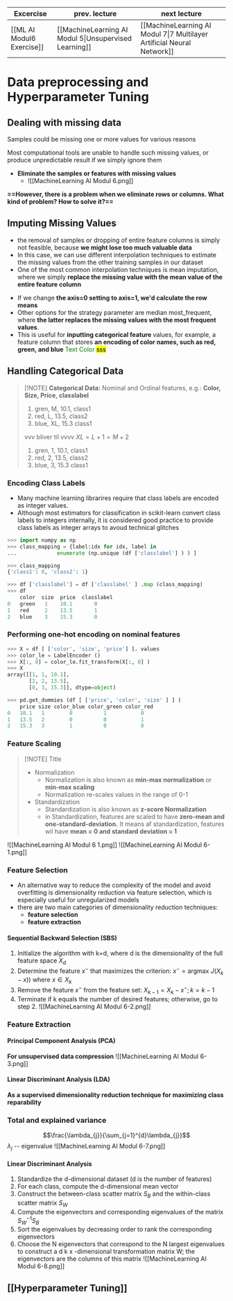
| Excercise                 | prev. lecture                                         | next lecture                                                           |
| ------------------------- | ----------------------------------------------------- | ---------------------------------------------------------------------- |
| [[ML AI Modul6 Exercise]] | [[MachineLearning AI Modul 5\|Unsupervised Learning]] | [[MachineLearning AI Modul 7\|7 Multilayer Artificial Neural Network]] |

# Data preprocessing and Hyperparameter Tuning
## Dealing with missing data
Samples could be missing one or more values for various reasons

Most computational tools are unable to handle such missing values, or produce unpredictable result if we simply ignore them
- **Eliminate the samples or features with missing values**
	- ![[MachineLearning AI Modul 6.png]]

**==However, there is a problem when we eliminate rows or columns. What kind of problem? How to solve it?==**

## Imputing Missing Values
- the removal of samples or dropping of entire feature columns is simply not feasible, because **we might lose too much valuable data**
- In this case, we can use different interpolation techniques to estimate the missing values from the other training samples in our dataset
- One of the most common interpolation techniques is mean imputation, where we simply **replace the missing value with the mean value of the entire feature column**

+ If we change **the axis=0 setting to axis=1, we'd calculate the row means**
+ Other options for the strategy parameter are median most_frequent, where **the latter replaces the missing values with the most frequent values**.
+ This is useful for **inputting categorical feature** values, for example, a feature column that stores **an encoding of color names, such as red, green, and blue**
<font style="color:green">Text Color</font>
<mark class="hltr-pink">sss</mark>

## Handling Categorical Data

> [!NOTE] **Categorical Data:**
> Nominal and Ordinal features, e.g.:
> **Color, Size, Price, classlabel**
> 1. gren, M, 10.1, class1
> 2. red, L, 13.5, class2
> 3. blue, XL, 15.3 class1
> 
> vvv bliver til vvvv
> $XL=L+1=M+2$
> 1. gren, 1, 10.1, class1
> 2. red, 2, 13.5, class2
> 3. blue, 3, 15.3 class1

### Encoding Class Labels
- Many machine learning librarires require that class labels are encoded as integer values.
- Although most estimators for classification in scikit-learn convert class labels to integers internally, it is considered good practice to provide class labels as integer arrays to avoud technical glitches

```python
>>> import numpy as np
>>> class_mapping = {label:idx for idx, label in
...             enumerate (np.unique (df ['classlabel'] ) ) ]

>>> class_mapping
{'class1': 0, 'class2': 1}
```

```python
>>> df ['classlabel'] = df ['classlabel' ] .map (class_mapping)
>>> df
	color  size  price  classlabel
0	green   1    10.1       0
1	red     2    13.5       1
2	blue    3    15.3       0
```

### Performing one-hot encoding on nominal features
```python
>>> X = df [ ['color', 'size', 'price'] ]. values
>>> color_le = LabelEncoder ()
>>> X[:, 0] = color_le.fit_transform(X[:, 0] )
>>> X
array([[1, 1, 10.1],
	   [2, 2, 13.5],
	   [0, 3, 15.3]], dtype=object)
```

```python
>>> pd.get_dummies (df [ ['price', 'color', 'size' ] ] )
	price size color_blue color_green color_red
0   10.1   1        0          1           0
1   13.5   2        0          0           1
2   15.3   3        1          0           0
```

### Feature Scaling

> [!NOTE] Title
> - Normalization
> 	- Normalization is also known as **min-max normalization** or **min-max scaling**
> 	- Normalization re-scales values in the range of  0-1
> - Standardization
> 	- Standardization is also known as **z-score Normalization**
> 	- in Standardization, features are scaled to have **zero-mean and one-standard-deviation.** It means af standardization, features wil have **mean = 0 and standard deviation = 1**

![[MachineLearning AI Modul 6 1.png]]
![[MachineLearning AI Modul 6-1.png]]

### Feature Selection
- An alternative way to reduce the complexity of the model and avoid overfitting is dimensionality reduction via feature selection, which is especially useful for unregularized models
- there are two main categories of dimensionality reduction techniques:
	- **feature selection**
	- **feature extraction**

#### Sequential Backward Selection (SBS)
1. Initialize the algorithm with k=d, where d is the dimensionality of the full feature space $X_{d}$
2. Determine the feature $x^{-}$ that maximizes the criterion: $x^{-} = \text{argmax } J (X_{k}-x))$ where $x \in X_{k}$
3. Remove the feature $x^{-}$ from the feature set: $X_{k-1}=X_{k}-x^{-};k=k-1$
4. Terminate if k equals the number of desired features; otherwise, go to step 2.
![[MachineLearning AI Modul 6-2.png]]

### Feature Extraction
#### Principal Component Analysis (PCA)
**For unsupervised data compression**
![[MachineLearning AI Modul 6-3.png]]
#### Linear Discriminant Analysis (LDA)
**As a supervised dimensionality reduction technique for maximizing class reparability**







### Total and explained variance
$$\frac{\lambda_{j}}{\sum_{j=1}^{d}\lambda_{j}}$$
$\lambda_{j}$ -- eigenvalue
![[MachineLearning AI Modul 6-7.png]]

#### Linear Discriminant Analysis
1. Standardize the d-dimensional dataset (d is the number of features)
2. For each class, compute the d-dimensional mean vector
3. Construct the between-class scatter matrix $S_{B}$ and the within-class scatter matrix $S_{W}$
4. Compute the eigenvectors and corresponding eigenvalues of the matrix $S_{W}^{-1}S_{B}$
5. Sort the eigenvalues by decreasing order to rank the corresponding eigenvectors
6. Choose the N eigenvectors that correspond to the N largest eigenvalues to construct a d k x -dimensional transformation matrix W; the eigenvectors are the columns of this matrix
![[MachineLearning AI Modul 6-8.png]]

## [[Hyperparameter Tuning]]
